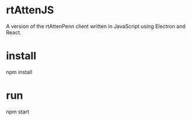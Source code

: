 # rtAttenJS
A version of the rtAttenPenn client written in JavaScript using Electron and React.

# install
npm install

# run
npm start
